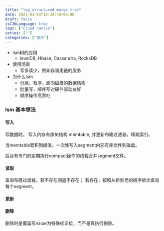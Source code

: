 ```yaml
---
title: "log_structured merge tree"
date: 2021-03-03T18:34:48+08:00
draft: false
isCJKLanguage: true
tags: ["cloud native"]
series: [""]
categories: ["技术"]
---
```


+ lsm树的应用
  + levelDB, Hbase, Cassandra, RocksDB 
+ 使用场景
  + 写多读少，例如存调用链的服务
+ 为什么lsm
  + 分层，有序，面向磁盘的数据结构
  + 批量写，顺序写对硬件驱动友好
  + 顺序操作高吞吐

### lsm 基本想法

#### 写入

写数据时， 写入内存有序树结构 memtable, 并更新布隆过滤器，稀疏索引。 

当memtable累积到阈值，一次性写入segment内部有序文件到磁盘。

后台有专门的定期执行compact操作的线程合并segment文件。


#### 读取

查询布隆过滤器，若不存在则返不存在； 若存在，按照从新到老的顺序依次查询每个segment。

#### 更新



#### 删除

删除时是覆盖写value为特殊标识位，而不是真执行删除。